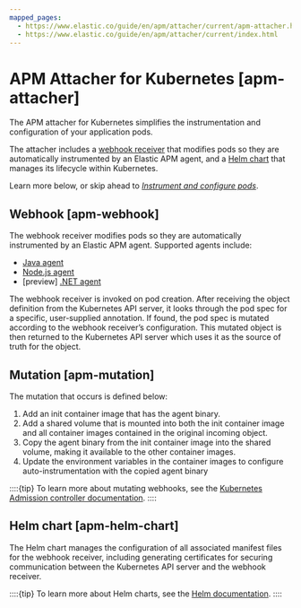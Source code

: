 ```yaml
---
mapped_pages:
  - https://www.elastic.co/guide/en/apm/attacher/current/apm-attacher.html
  - https://www.elastic.co/guide/en/apm/attacher/current/index.html
---
```


# APM Attacher for Kubernetes [apm-attacher]

The APM attacher for Kubernetes simplifies the instrumentation and configuration of your application pods.

The attacher includes a [webhook receiver](#apm-webhook) that modifies pods so they are automatically instrumented by an Elastic APM agent, and a [Helm chart](#apm-helm-chart) that manages its lifecycle within Kubernetes.

Learn more below, or skip ahead to [*Instrument and configure pods*](/reference/apm-get-started-webhook.md).


## Webhook [apm-webhook]

The webhook receiver modifies pods so they are automatically instrumented by an Elastic APM agent. Supported agents include:

* [Java agent](apm-agent-java://reference/index.md)
* [Node.js agent](apm-agent-nodejs://reference/index.md)
* [preview] [.NET agent](apm-agent-dotnet://reference/index.md)

The webhook receiver is invoked on pod creation. After receiving the object definition from the Kubernetes API server, it looks through the pod spec for a specific, user-supplied annotation. If found, the pod spec is mutated according to the webhook receiver’s configuration. This mutated object is then returned to the Kubernetes API server which uses it as the source of truth for the object.


## Mutation [apm-mutation]

The mutation that occurs is defined below:

1. Add an init container image that has the agent binary.
2. Add a shared volume that is mounted into both the init container image and all container images contained in the original incoming object.
3. Copy the agent binary from the init container image into the shared volume, making it available to the other container images.
4. Update the environment variables in the container images to configure auto-instrumentation with the copied agent binary

::::{tip}
To learn more about mutating webhooks, see the [Kubernetes Admission controller documentation](https://kubernetes.io/docs/reference/access-authn-authz/admission-controllers/).
::::



## Helm chart [apm-helm-chart]

The Helm chart manages the configuration of all associated manifest files for the webhook receiver, including generating certificates for securing communication between the Kubernetes API server and the webhook receiver.

::::{tip}
To learn more about Helm charts, see the [Helm documentation](https://helm.sh/docs/).
::::


